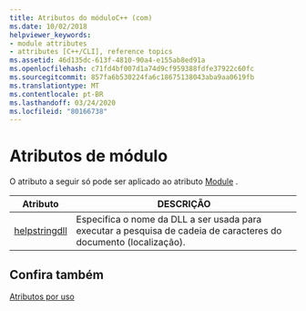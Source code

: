 ```yaml
---
title: Atributos do móduloC++ (com)
ms.date: 10/02/2018
helpviewer_keywords:
- module attributes
- attributes [C++/CLI], reference topics
ms.assetid: 46d135dc-613f-4810-90a4-e155ab8ed91a
ms.openlocfilehash: c71fd4bf007d1a74d9cf959388fdfe37922c60fc
ms.sourcegitcommit: 857fa6b530224fa6c18675138043aba9aa0619fb
ms.translationtype: MT
ms.contentlocale: pt-BR
ms.lasthandoff: 03/24/2020
ms.locfileid: "80166738"
---
```

# <a name="module-attributes"></a>Atributos de módulo
O atributo a seguir só pode ser aplicado ao atributo [Module](module-cpp.md) .

|Atributo|DESCRIÇÃO|
|---------------|-----------------|
|[helpstringdll](helpstringdll.md)|Especifica o nome da DLL a ser usada para executar a pesquisa de cadeia de caracteres do documento (localização).|

## <a name="see-also"></a>Confira também

[Atributos por uso](attributes-by-usage.md)
